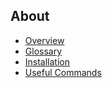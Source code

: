 About
-----

-   [Overview](federated-overview.html)
-   [Glossary](federated-glossary.html)
-   [Installation](federated-installation.html)
-   [Useful Commands](federated-useful-commands.html)

